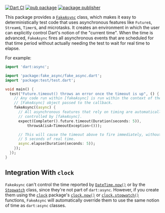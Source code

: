 [![Dart CI](https://github.com/dart-lang/core/actions/workflows/fake_async.yaml/badge.svg)](https://github.com/dart-lang/core/actions/workflows/fake_async.yaml)
[![pub package](https://img.shields.io/pub/v/fake_async.svg)](https://pub.dev/packages/fake_async)
[![package publisher](https://img.shields.io/pub/publisher/fake_async.svg)](https://pub.dev/packages/fake_async/publisher)

This package provides a [`FakeAsync`][] class, which makes it easy to
deterministically test code that uses asynchronous features like `Future`s,
`Stream`s, `Timer`s, and microtasks. It creates an environment in which the user
can explicitly control Dart's notion of the "current time". When the time is
advanced, `FakeAsync` fires all asynchronous events that are scheduled for that
time period without actually needing the test to wait for real time to elapse.

[`FakeAsync`]: https://www.dartdocs.org/documentation/fake_async/latest/fake_async/FakeAsync-class.html

For example:

```dart
import 'dart:async';

import 'package:fake_async/fake_async.dart';
import 'package:test/test.dart';

void main() {
  test("Future.timeout() throws an error once the timeout is up", () {
    // Any code run within [fakeAsync] is run within the context of the
    // [FakeAsync] object passed to the callback.
    fakeAsync((async) {
      // All asynchronous features that rely on timing are automatically
      // controlled by [fakeAsync].
      expect(Completer().future.timeout(Duration(seconds: 5)),
          throwsA(isA<TimeoutException>()));

      // This will cause the timeout above to fire immediately, without waiting
      // 5 seconds of real time.
      async.elapse(Duration(seconds: 5));
    });
  });
}
```

## Integration With `clock`

`FakeAsync` can't control the time reported by [`DateTime.now()`][] or by
the [`Stopwatch`][] class, since they're not part of `dart:async`. However, if
you create them using the [`clock`][] package's [`clock.now()`][] or
[`clock.stopwatch()`][] functions, `FakeAsync` will automatically override
them to use the same notion of time as `dart:async` classes.

[`DateTime.now()`]: https://api.dart.dev/stable/dart-core/DateTime/DateTime.now.html
[`Stopwatch`]: https://api.dart.dev/stable/dart-core/Stopwatch-class.html
[`clock`]: https://pub.dev/packages/clock
[`clock.now()`]: https://pub.dev/documentation/clock/latest/clock/Clock/now.html
[`clock.stopwatch()`]: https://pub.dev/documentation/clock/latest/clock/Clock/stopwatch.html
